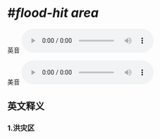 # ***\#flood-hit area*** 
英音
<audio src="./media/flood-hit area1_AAC.aac" controls="controls"></audio>

美音
<audio src="./media/flood-hit area2_AAC.aac" controls="controls"></audio>



  

英文释义
---
### 1.**洪灾区**  


